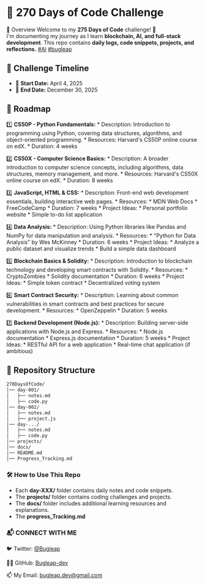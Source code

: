 # 🚀 270 Days of Code Challenge
📌 Overview
Welcome to my **275 Days of Code** challenge! 🚀  
I'm documenting my journey as I learn **blockchain, AI, and full-stack development**. This repo contains **daily logs, code snippets, projects, and reflections.**  [#AI](https://x.com/search?q=%23AI&src=typed_query) [#bugleap](https://x.com/search?q=%23bugleap&src=typed_query&f=top)
  
## 📅 Challenge Timeline  
- 📆 **Start Date:** April 4, 2025  
- 🏁 **End Date:** December 30, 2025  

## 📜 Roadmap  
1️⃣  **CS50P - Python Fundamentals:**
    * Description: Introduction to programming using Python, covering data structures, algorithms, and object-oriented programming.
    * Resources: Harvard's CS50P online course on edX.
    * Duration: 4 weeks

2️⃣  **CS50X - Computer Science Basics:**
    * Description: A broader introduction to computer science concepts, including algorithms, data structures, memory management, and more.
    * Resources: Harvard's CS50X online course on edX.
    * Duration: 8 weeks

3️⃣  **JavaScript, HTML & CSS:**
    * Description: Front-end web development essentials, building interactive web pages.
    * Resources:
        * MDN Web Docs
        * FreeCodeCamp
    * Duration: 7 weeks
    * Project Ideas:
        * Personal portfolio website
        * Simple to-do list application

4️⃣  **Data Analysis:**
    * Description: Using Python libraries like Pandas and NumPy for data manipulation and analysis.
    * Resources:
        * "Python for Data Analysis" by Wes McKinney
    * Duration: 6 weeks
    * Project Ideas:
        * Analyze a public dataset and visualize trends
        * Build a simple data dashboard

5️⃣  **Blockchain Basics & Solidity:**
    * Description: Introduction to blockchain technology and developing smart contracts with Solidity.
    * Resources:
        * CryptoZombies
        * Solidity documentation
    * Duration: 6 weeks
    * Project Ideas:
        * Simple token contract
        * Decentralized voting system

6️⃣  **Smart Contract Security:**
    * Description: Learning about common vulnerabilities in smart contracts and best practices for secure development.
    * Resources:
        * OpenZeppelin
    * Duration: 5 weeks

7️⃣  **Backend Development (Node.js):**
    * Description: Building server-side applications with Node.js and Express.
    * Resources:
        * Node.js documentation
        * Express.js documentation
    * Duration: 5 weeks
    * Project Ideas:
        * RESTful API for a web application
        * Real-time chat application (if ambitious)

## 📂 Repository Structure  
```bash
270DaysOfCode/
│── day-001/
│   ├── notes.md
│   ├── code.py
│── day-002/
│   ├── notes.md
│   ├── project.js
│── day-.../
│   ├── notes.md
│   ├── code.py
│── projects/
│── docs/
│── README.md
│── Progress_Tracking.md
```

### **🛠️ How to Use This Repo**
- Each **day-XXX/** folder contains daily notes and code snippets.
- The **projects/** folder contains coding challenges and projects.
- The **docs/** folder includes additional learning resources and explanations.
- The **progress_Tracking.md**

### 📬 CONNECT WITH ME
🐦 Twitter: [@Bugleap](https://x.com/Bugleap)

👨‍💻 GitHub: [Bugleap-dev](https://github.com/Bugleap-dev/)

📫 My Email: bugleap.dev@gmail.com
